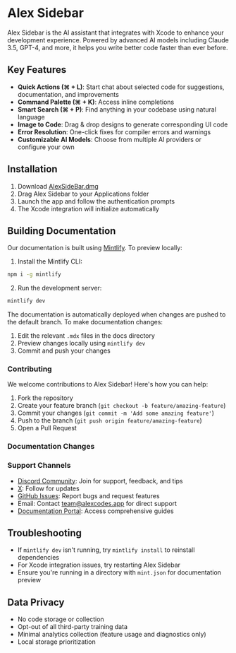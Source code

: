 # Alex Sidebar

Alex Sidebar is the AI assistant that integrates with Xcode to enhance your development experience. Powered by advanced AI models including Claude 3.5, GPT-4, and more, it helps you write better code faster than ever before.

## Key Features

- **Quick Actions (⌘ + L)**: Start chat about selected code for suggestions, documentation, and improvements
- **Command Palette (⌘ + K)**: Access inline completions
- **Smart Search (⌘ + P)**: Find anything in your codebase using natural language
- **Image to Code**: Drag & drop designs to generate corresponding UI code
- **Error Resolution**: One-click fixes for compiler errors and warnings
- **Customizable AI Models**: Choose from multiple AI providers or configure your own

## Installation

1. Download [AlexSideBar.dmg](https://github.com/DanielEdrisian/AlexSideBar-Public/releases/download/prod/AlexSideBar.dmg)
2. Drag Alex Sidebar to your Applications folder
3. Launch the app and follow the authentication prompts
4. The Xcode integration will initialize automatically

## Building Documentation

Our documentation is built using [Mintlify](https://mintlify.com). To preview locally:

1. Install the Mintlify CLI:

```bash
npm i -g mintlify
```

2. Run the development server:

```bash
mintlify dev
```

The documentation is automatically deployed when changes are pushed to the default branch. To make documentation changes:

1. Edit the relevant `.mdx` files in the docs directory
2. Preview changes locally using `mintlify dev`
3. Commit and push your changes

### Contributing

We welcome contributions to Alex Sidebar! Here's how you can help:

1. Fork the repository
2. Create your feature branch (`git checkout -b feature/amazing-feature`)
3. Commit your changes (`git commit -m 'Add some amazing feature'`)
4. Push to the branch (`git push origin feature/amazing-feature`)
5. Open a Pull Request

### Documentation Changes

### Support Channels

- [Discord Community](https://discord.gg/T5zxfReEnd): Join for support, feedback, and tips
- [X](https://x.com/alexcodes_ai): Follow for updates
- [GitHub Issues](https://github.com/DanielEdrisian/AlexSideBar-Public/issues): Report bugs and request features
- Email: Contact team@alexcodes.app for direct support
- [Documentation Portal](https://docs.alexsidebar.app): Access comprehensive guides

## Troubleshooting

- If `mintlify dev` isn't running, try `mintlify install` to reinstall dependencies
- For Xcode integration issues, try restarting Alex Sidebar
- Ensure you're running in a directory with `mint.json` for documentation preview

## Data Privacy

- No code storage or collection
- Opt-out of all third-party training data
- Minimal analytics collection (feature usage and diagnostics only)
- Local storage prioritization
